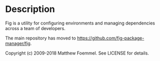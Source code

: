 Description
===========

Fig is a utility for configuring environments and managing dependencies across
a team of developers.

The main repository has moved to https://github.com/fig-package-manager/fig.

Copyright (c) 2009-2018 Matthew Foemmel. See LICENSE for details.
